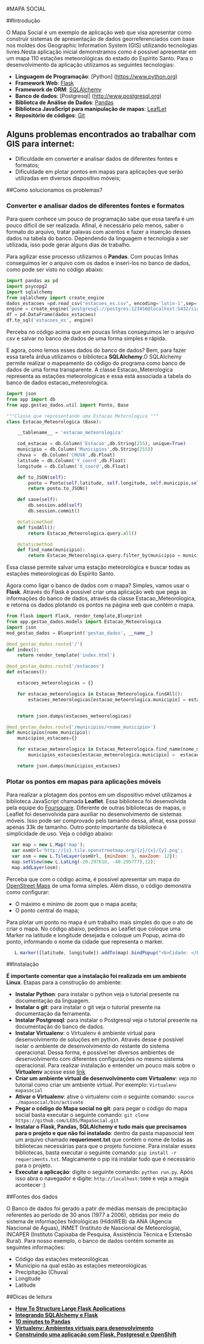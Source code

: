 #MAPA SOCIAL

##Introdução

O Mapa Social é um exemplo de aplicação web que visa apresentar como construir sistemas de apresentação de dados georreferenciados com base nos moldes dos Geographic Information System (GIS) utilizando tecnologias livres.Nesta aplicação inicial demonstramos como é possível apresentar em um mapa 110 estações meteorológicas do estado do Espírito Santo. Para o desenvolvimento da aplicação utilizamos as seguintes tecnologias:

* __Linguagem de Programação__: [Python] (https://www.python.org) 
* __Framework Web__: [Flask](http://flask.pocoo.org)
* __Framework de ORM__: [SQLAlchemy](http://www.sqlalchemy.org) 
* __Banco de dados__: [Postgresql] (http://www.postgresql.org) 
* __Bibliotca de Análise de Dados__: [Pandas](http://pandas.pydata.org)
* __Biblioteca JavaScript para manipulação de mapas__: [LeafLet](http://leafletjs.com)
* __Repositório de códigos__: [Git](https://git-scm.com)

## Alguns problemas encontrados ao trabalhar com GIS para internet:

* Dificuldade em converter e analisar dados de diferentes fontes e formatos;
* Dificuldade em plotar pontos em mapas para aplicações que serão utilizadas em diversos dispositivo móveis; 

##Como solucionamos os problemas?

### Converter e analisar dados de diferentes fontes e formatos

Para quem conhece um pouco de programação sabe que essa tarefa é um pouco dificil de ser realizada. Afinal, é necessário pelo menos, saber o formato do arquivo, tratar palavas com acentos e fazer a inserção desses dados na tabela do banco. Dependendo da linguagem e tecnologia a ser utilizada, isso pode gerar alguns dias de trabalho. 

Para agilizar esse processo utilizamos o __Pandas__. Com poucas linhas conseguimos ler o arquivo com os dados e inseri-los no banco de dados, como pode ser visto no código abaixo:

```python
import pandas as pd
import psycopg2
import sqlalchemy
from sqlalchemy import create_engine
dados_estacoes =pd.read_csv("estacoes_es.csv", encoding='latin-1',sep=',')
engine = create_engine('postgresql://postgres:123456@localhost:5432/sigmap')
df = pd.DataFrame(dados_estacoes)
df.to_sql('estacoes_es', engine)
```
Perceba no código acima que em poucas linhas conseguimos ler o arquivo csv e salvar no banco de dados de uma forma simples e rápida.

E agora, como lemos esses dados do banco de dados? Bem, para fazer essa tarefa árdua utilizamos o biblioteca __SQLAlchemy__.O SQLAlchemy permite realizar o mapeamento do código do programa como banco de dados de uma forma transparente. A classe Estacao_Meterologica representa as estações meteorologicas e essa está associada a tabela do banco de dados estacao_meteorologica. 

```python
import json
from app import db
from app.gestao_dados.util import Ponto, Base

"""Classe que representando uma Estacao Meterologica """
class Estacao_Meteorologica (Base):

    __tablename__ = 'estacao_meteorologica'

    cod_estacao = db.Column('Estacao',db.String(255), unique=True)
    municipio = db.Column('Municipios',db.String(255))
    chuva =  db.Column('CHUVA',db.Float)
    latitude = db.Column('Y_coord',db.Float)
    longitude = db.Column('X_coord',db.Float)

    def to_JSON(self):
        ponto = Ponto(self.latitude, self.longitude, self.municipio,self.chuva)
        return ponto.to_JSON()

    def save(self):
        db.session.add(self)
        db.session.commit()

    @staticmethod
    def findAll():
        return Estacao_Meteorologica.query.all()

    @staticmethod
    def find_name(municipio):
        return Estacao_Meteorologica.query.filter_by(municipio = municipio).all()
```
Essa classe permite salvar uma estação meteorológica e buscar todas as estações meteorologicas do Espírito Santo.

Agora como ligar o banco de dados com o mapa? Simples, vamos usar o __Flask__. Através do Flask é possível criar uma aplicação web que pega as informações do banco de dados, através da classe Estacao_Meteorologica, e retorna os dados plotando os pontos na  página web que contém o mapa. 

```python
from flask import Flask, render_template,Blueprint
from app.gestao_dados.models import Estacao_Meteorologica
import json
mod_gestao_dados = Blueprint('gestao_dados', __name__)

@mod_gestao_dados.route('/')
def index():
    return render_template('index.html')

@mod_gestao_dados.route('/estacoes')
def estacoes():

    estacoes_meteorologicas = {}

    for estacao_meteorologica in Estacao_Meteorologica.findAll():
        estacoes_meteorologicas[estacao_meteorologica.municipio] = estacao_meteorologica.to_JSON()


    return json.dumps(estacoes_meteorologicas)

@mod_gestao_dados.route('/municipios/<nome_municipio>')
def municipios(nome_municipio):
    municipios_estacoes={}

    for estacao_meteorologica in Estacao_Meteorologica.find_name(nome_municipio):
        municipios_estacoes[estacao_meteorologica.municipio] =  estacao_meteorologica.to_JSON()

    return json.dumps(municipios_estacoes)
```    
### Plotar os pontos em mapas para aplicações móveis

Para realizar a plotagem dos pontos em um dispositivo móvel utilizamos a biblioteca JavaScript chamada __Leaflet__. Essa biblioteca foi desenvolvida pela equipe do [Foursquare](https://pt.foursquare.com). Diferente de outras bibliotecas de mapas, o Leaflet foi desenvolvida para auxiliar no desenvolvimento de sistemas móveis. Isso pode ser comprovado pelo tamanho dessa, afinal, essa possui apenas 33k de tamanho. Outro ponto importante da biblioteca é simplicidade de uso. Veja o código abaixo:

```javascript
  var map = new L.Map('map');
  var osmUrl='http://{s}.tile.openstreetmap.org/{z}/{x}/{y}.png';
  var osm = new L.TileLayer(osmUrl, {minZoom: 3, maxZoom: 12});
  map.setView(new L.LatLng(-20.297618, -40.295777),12);
  map.addLayer(osm);
```
Perceba que com o código acima, é possível apresentar um mapa do [OpenStreet Maps](https://www.openstreetmap.org) de uma forma simples. Além disso, o código demonstra como configurar: 
* O máximo e mínimo de zoom que o mapa aceita;
* O ponto central do mapa;

Para plotar um ponto no mapa é um trabalho mais simples do que o ato de criar o mapa. No código abaixo, pedimos ao Leaflet que coloque uma Marker na latitude e longitude desejada e coloque um Popup, acima do ponto, informando o nome da cidade que representa o marker.

```javascript
   L.marker([latitude, longitude]).addTo(map).bindPopup("<b>Cidade: </b>"+value+" <br> <b>Chuva: </b>"+chuva+" mm");
```

##Instalação

__É importante comentar que a instalação foi realizada em um ambiente Linux__.
Etapas para a construção do ambiente:

* __Instalar Python__: para instalar o python veja o tutorial presente na documentação da linguagem.
* __Instalar o git__: para instalar o git veja o tutorial presente na documentação da ferramenta.
* __Instalar Postgresql__: para instalar o Postgresql veja o tutorial presente na documentação do banco de dados.
* __Instalar Virtualenv__: o Virtualenv é ambiente virtual para desenvolvimento de soluções em python. Através desse é possível isolar o ambiente de desenvolvimento do restante do sistema operacional. Dessa forma, é possível ter diversos ambientes de desenvolvimento com diferentes configurações no mesmo sistema operacional. Para realizar instalação e entender um pouco mais sobre o __Virtualenv__ acesse esse [link](https://pythonhelp.wordpress.com/2012/10/17/virtualenv-ambientes-virtuais-para-desenvolvimento/) 
* __Criar um ambiente virtual de desenvolvimento com Virtualenv__: veja no tutorial como criar um ambiente virtual. Por exemplo: `Virtualenv mapasocial`
* __Ativar o Virtualenv__: ative o virtualenv com o seguinte comando: `source ./mapasocial/bin/activate`
* __Pegar o código do Mapa social no git__: para pegar o código do mapa social basta executar o seguinte comando: `git clone https://github.com/LEDS/MapaSocial.git` 
* __Instalar o Flask, Pandas, SQLAlchemy e tudo mais que precisamos para o projeto e que não foi instalado__: dentro da pasta mapasocial tem um arquivo chamado __requeriment.txt__ que contém o nome de todas as bibliotecas necessárias para que o projeto funcione. Para instalar esses bibliotecas, basta executar o seguinte comando: `pip install -r requeriments.txt`. Magicamente o pip irá instalar tudo que é necessário para o projeto.
* __Executar a aplicação__: digite o seguinte comando: `python run.py`. Após isso abra o navegador e digite: `http://localhost:5000` e veja a magia acontecer :)

##Fontes dos dados

O Banco de dados foi gerado a patir de médias mensais de precipitação referentes ao período de 30 anos (1977 a 2006), obtidas por meio do sistema de informações hidrológicas (HidoWEB) da ANA (Agencia Nascional de Águas), INMET (Instituto de Nascional de Meteorologia), INCAPER (Instituto Capixaba de Pesquisa, Assistência Técnica e Extensão Rural). Para nosso exemplo, o banco de dados contém somente as seguintes informações:
* Código das estações meteorológicas
* Municipio na qual estão as estações meteorológicas
* Precipitação (Chuva)
* Longitude
* Latitude

##Dicas de leitura
* [__How To Structure Large Flask Applications__](https://www.digitalocean.com/community/tutorials/how-to-structure-large-flask-applications)
* [__Integrando SQLAlchemy e Flask__](https://pythonhosted.org/Flask-SQLAlchemy/quickstart.html)
* [__10 minutes to Pandas__](http://pandas.pydata.org/pandas-docs/stable/10min.html)
* [__Virtualenv: Ambientes virtuais para desenvolvimento__](https://pythonhelp.wordpress.com/2012/10/17/virtualenv-ambientes-virtuais-para-desenvolvimento/)
* [__Construindo uma aplicação com Flask, Postgresql e OpenShift__](https://blog.openshift.com/build-your-app-on-openshift-using-flask-sqlalchemy-and-postgresql-92/)


